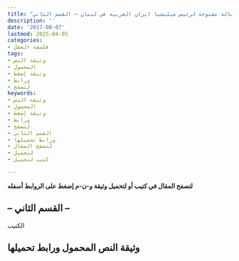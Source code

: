 ```yaml
---
title: "رسالة مفتوحة لرئيس ميليشيا ايران العربية في لبنان – القسم الثاني"
description: ''
date: '2017-08-07'
lastmod: 2025-04-05
categories:
- فلسفة العقل
tags:
- وثيقة النص
- المحمول
- وثيقة إضغط
- ورابط
- لتصفح
keywords:
- وثيقة النص
- المحمول
- وثيقة إضغط
- ورابط
- لتصفح
- القسم الثاني
- ورابط تحميلها
- لتصفح المقال
- لتحميل
- كتيب لتحميل

---
```

**لتصفح المقال في كتيب أو لتحميل وثيقة و-ن-م إضغط على الروابط أسفله**

## **– القسم الثاني –**

الكتيب

## وثيقة النص المحمول ورابط تحميلها

###
